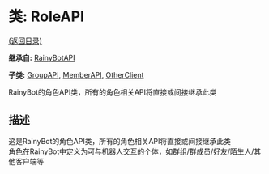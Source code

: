 # 类: RoleAPI

[(返回目录)](./)

**继承自:** [RainyBotAPI](rainybotapi.md)

**子类:** [GroupAPI](groupapi.md), [MemberAPI](memberapi.md), [OtherClient](otherclient.md)

RainyBot的角色API类，所有的角色相关API将直接或间接继承此类

## 描述

这是RainyBot的角色API类，所有的角色相关API将直接或间接继承此类\
角色在RainyBot中定义为可与机器人交互的个体，如群组/群成员/好友/陌生人/其他客户端等
